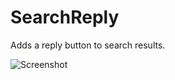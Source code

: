 # SearchReply

Adds a reply button to search results.

![Screenshot](https://i.imgur.com/SjIEHpw.png)
